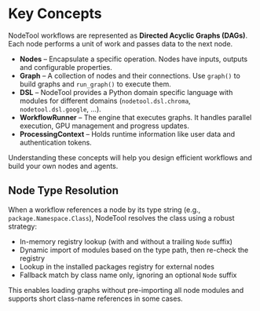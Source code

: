 # Key Concepts

NodeTool workflows are represented as **Directed Acyclic Graphs (DAGs)**. Each node performs a unit of work and passes
data to the next node.

- **Nodes** – Encapsulate a specific operation. Nodes have inputs, outputs and configurable properties.
- **Graph** – A collection of nodes and their connections. Use `graph()` to build graphs and `run_graph()` to execute
  them.
- **DSL** – NodeTool provides a Python domain specific language with modules for different domains
  (`nodetool.dsl.chroma`, `nodetool.dsl.google`, ...).
- **WorkflowRunner** – The engine that executes graphs. It handles parallel execution, GPU management and progress
  updates.
- **ProcessingContext** – Holds runtime information like user data and authentication tokens.

Understanding these concepts will help you design efficient workflows and build your own nodes and agents.

## Node Type Resolution

When a workflow references a node by its type string (e.g., `package.Namespace.Class`), NodeTool resolves the class
using a robust strategy:

- In-memory registry lookup (with and without a trailing `Node` suffix)
- Dynamic import of modules based on the type path, then re-check the registry
- Lookup in the installed packages registry for external nodes
- Fallback match by class name only, ignoring an optional `Node` suffix

This enables loading graphs without pre-importing all node modules and supports short class-name references in some
cases.
